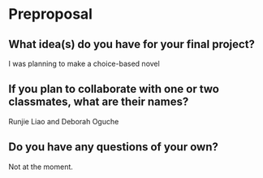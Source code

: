 # Preproposal

## What idea(s) do you have for your final project?

I was planning to make a choice-based novel

## If you plan to collaborate with one or two classmates, what are their names?

Runjie Liao and Deborah Oguche

## Do you have any questions of your own?

Not at the moment.
